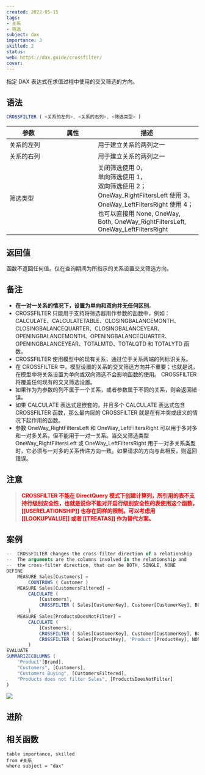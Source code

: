 ```yaml
---
created: 2022-05-15
tags: 
- 关系 
- 筛选
subject: dax
importance: 3
skilled: 2
status:
web: https://dax.guide/crossfilter/
cover: 
---
```

指定 DAX 表达式在求值过程中使用的交叉筛选的方向。

## 语法

```js
CROSSFILTER ( <关系的左列>, <关系的右列>, <筛选类型> )
```

| 参数<div style="width:100px">       | 属性<div style="width:100px">      | 描述                                                         |
| ---------- | :--: | ------------------------------------------------------------ |
| 关系的左列 |      | 用于建立关系的两列之一                                       |
| 关系的右列 |      | 用于建立关系的两列之一                                       |
| 筛选类型   |      | 关闭筛选使用 0，<br />单向筛选使用 1，<br />双向筛选使用 2；<br />OneWay_RightFiltersLeft 使用 3，<br />OneWay_LeftFiltersRight 使用 4；<br />也可以直接用 None, OneWay, Both, OneWay_RightFiltersLeft, OneWay_LeftFiltersRight |


## 返回值

函数不返回任何值。仅在查询期间为所指示的关系设置交叉筛选方向。

## 备注

-   **在一对一关系的情况下，设置为单向和双向并无任何区别**。
-   CROSSFILTER 只能用于支持将筛选器用作参数的函数中，例如：CALCULATE、CALCULATETABLE、CLOSINGBALANCEMONTH、CLOSINGBALANCEQUARTER、CLOSINGBALANCEYEAR、OPENINGBALANCEMONTH、OPENINGBALANCEQUARTER、OPENINGBALANCEYEAR、TOTALMTD、TOTALQTD 和 TOTALYTD 函数。
-   CROSSFILTER 使用模型中的现有关系，通过位于关系两端的列标识关系。
-   在 CROSSFILTER 中，模型设置的关系的交叉筛选方向并不重要；也就是说，在模型中将关系设置为单向或双向筛选不会影响函数的使用。 CROSSFILTER 将覆盖任何现有的交叉筛选设置。
-   如果作为为参数的列不属于一个关系，或者参数属于不同的关系，则会返回错误。
-   如果 CALCULATE 表达式是嵌套的，并且多个 CALCULATE 表达式包含 CROSSFILTER 函数，那么最内层的 CROSSFILTER 就是在有冲突或歧义的情况下起作用的函数。
-   参数 OneWay_RightFiltersLeft 和 OneWay_LeftFiltersRight 可以用于多对多和一对多关系，但不能用于一对一关系。当交叉筛选类型 OneWay_RightFiltersLeft 或 OneWay_LeftFiltersRight 用于一对多关系类型时，它必须与一对多的关系传递方向一致。如果请求的方向与此相反，则返回错误。

## 注意

>**<font color=red>CROSSFILTER 不能在 DirectQuery 模式下创建计算列，所引用的表不支持行级别安全性，也就是说你不能对开启行级别安全性的表使用这个函数，[[USERELATIONSHIP]] 也存在同样的限制。可以考虑用 [[LOOKUPVALUE]] 或者 [[TREATAS]] 作为替代方案。</font>**

## 案例

```js
--  CROSSFILTER changes the cross-filter direction of a relationship
--  The arguments are the columns involved in the relationship and
--  the cross-filter direction, that can be BOTH, SINGLE, NONE
DEFINE
    MEASURE Sales[Customers] =
        COUNTROWS ( Customer )
    MEASURE Sales[CustomersFiltered] =
        CALCULATE (
            [Customers],
            CROSSFILTER ( Sales[CustomerKey], Customer[CustomerKey], BOTH )
        )
    MEASURE Sales[ProductsDoesNotFilter] =
        CALCULATE (
            [Customers],
            CROSSFILTER ( Sales[CustomerKey], Customer[CustomerKey], BOTH ),
            CROSSFILTER ( Sales[ProductKey], 'Product'[ProductKey], NONE )
        )
EVALUATE
SUMMARIZECOLUMNS (
    'Product'[Brand],
    "Customers", [Customers],
    "Customers Buying", [CustomersFiltered],
    "Products does not filter Sales", [ProductsDoesNotFilter]
)
```

![](https://secure2.wostatic.cn/static/4dJHPPBYEsQrXHYxHuGUv5/image.png?auth_key=1652599268-qxgFC15wijRn6THKXkxvu-0-76a48a81991cd026ffd8f25343a7ce52)

## 进阶

## 相关函数
```dataview
table importance, skilled
from #关系
where subject = "dax"
```